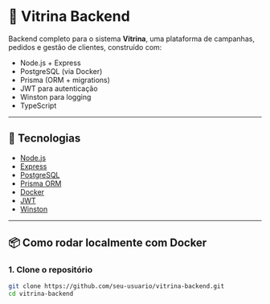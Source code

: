 # 🧱 Vitrina Backend

Backend completo para o sistema **Vitrina**, uma plataforma de campanhas, pedidos e gestão de clientes, construído com:

- Node.js + Express
- PostgreSQL (via Docker)
- Prisma (ORM + migrations)
- JWT para autenticação
- Winston para logging
- TypeScript

---

## 🚀 Tecnologias

- [Node.js](https://nodejs.org)
- [Express](https://expressjs.com/)
- [PostgreSQL](https://www.postgresql.org/)
- [Prisma ORM](https://www.prisma.io/)
- [Docker](https://www.docker.com/)
- [JWT](https://jwt.io/)
- [Winston](https://github.com/winstonjs/winston)

---

## 📦 Como rodar localmente com Docker

### 1. Clone o repositório

```bash
git clone https://github.com/seu-usuario/vitrina-backend.git
cd vitrina-backend

